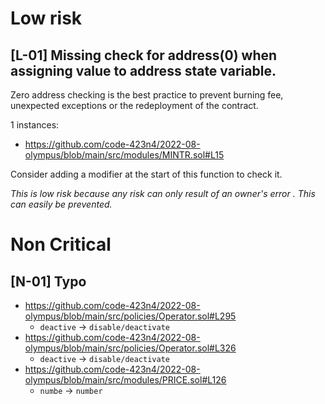 # Low risk
## [L-01] Missing check for address(0) when assigning value to address state variable.
Zero address checking is the best practice to prevent burning fee, unexpected exceptions or the redeployment of the contract. 

1 instances:

- https://github.com/code-423n4/2022-08-olympus/blob/main/src/modules/MINTR.sol#L15

Consider adding a modifier at the start of this function to check it.

*This is low risk because any risk can only result of an owner's error . This can easily be prevented.*


# Non Critical
## [N-01] Typo
- https://github.com/code-423n4/2022-08-olympus/blob/main/src/policies/Operator.sol#L295
	- `deactive` -> `disable/deactivate`
- https://github.com/code-423n4/2022-08-olympus/blob/main/src/policies/Operator.sol#L326
	- `deactive` -> `disable/deactivate`
- https://github.com/code-423n4/2022-08-olympus/blob/main/src/modules/PRICE.sol#L126
	-	`numbe` -> `number`
